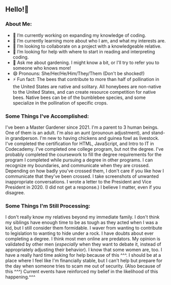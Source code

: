 ##  Hello!👋

<!--
**Emp4thyF1nd3rAndL0s3r/Emp4thyF1nd3rAndL0s3r** is a ✨ _special_ ✨ repository because its `README.md` (this file) appears on your GitHub profile.
-->
### **About Me:**

- 🔭 I’m currently working on expanding my knowledge of coding.
- 🌱 I’m currently learning more about who I am, and what my interests are.
- 👯 I’m looking to collaborate on a project with a knowledgeable relative.
- 🤔 I’m looking for help with where to start in reading and interpreting coding.
- 💬 Ask me about gardening. I might know a bit, or I'll try to refer you to someone who knows more!
- 😄 Pronouns: She/Her/He/Him/They/Them (Don't be shocked!)
- ⚡ Fun fact: The bees that contribute to more than half of pollination in the United States are native and solitary. All honeybees are non-native to the United States, and can create resource competition for native bees. Native bees can be of the bumblebee species, and some specialize in the pollination of specific crops. 

### **Some Things I've Accomplished:**

I've been a Master Gardener since 2021.
I'm a parent to 3 human beings. One of them is an adult.
I'm also an aunt (prounoun adjustment), and stand-in grandperson.
I'm new to having chickens and guinea fowl as livestock.
I've completed the certification for HTML, JavaScript, and Intro to IT in Codecademy.
I've completed one college program, but not the degree.
I've probably completed the coursework to fill the degree requirements for the program I completed while pursuing a degree in other programs.
I can recognize my boundaries, and communicate when they are crossed.
Depending on how badly you've crossed them, I don't care if you like how I communicate that they've been crossed.
I take screenshots of unwanted inappropriate conversations.
I wrote a letter to the President and Vice President in 2020. (I did not get a response.)
I believe I matter, even if you disagree.

### **Some Things I'm Still Processing:**

I don't really know my relatives beyond my immediate family.
I don't think my siblings have enough time to be as tough as they acted when I was a kid, but I still consider them formidable.
I waver from wanting to contribute to legislation to wanting to hide under a rock.
I have doubts about ever completing a degree.
I think most men online are predators.
My opinion is validated by other men (_especially_ when they want to debate it, instead of appropriately adjusting their behavior).
I know that some women are, too.
I have a really hard time asking for help because of this ^^^.
I should be at a place where I feel like I'm financially stable, but I can't help but prepare for the day when someone tries to scam me out of security. (Also because of this ^^^)
Current events have reinforced my belief in the likelihood of this happening.^^^
